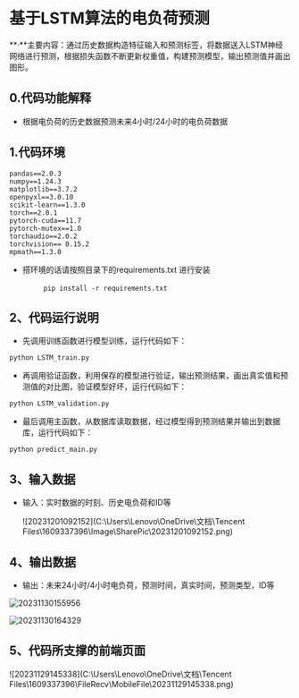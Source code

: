 # 基于LSTM算法的电负荷预测

**·**主要内容：通过历史数据构造特征输入和预测标签，将数据送入LSTM神经网络进行预测，根据损失函数不断更新权重值，构建预测模型，输出预测值并画出图形。

## 0.代码功能解释

- 根据电负荷的历史数据预测未来4小时/24小时的电负荷数据

  


## 1.代码环境

```
pandas==2.0.3
numpy==1.24.3
matplotlib==3.7.2
openpyxl==3.0.10
scikit-learn==1.3.0
torch==2.0.1
pytorch-cuda==11.7
pytorch-mutex==1.0
torchaudio==2.0.2
torchvision== 0.15.2
mpmath==1.3.0
```

- 搭环境的话请按照目录下的requirements.txt 进行安装

​                ```		pip install -r requirements.txt```

## 2、代码运行说明

- 先调用训练函数进行模型训练，运行代码如下：


```
python LSTM_train.py
```

- 再调用验证函数，利用保存的模型进行验证，输出预测结果，画出真实值和预测值的对比图，验证模型好坏，运行代码如下： 

```
python LSTM_validation.py
```

- 最后调用主函数，从数据库读取数据，经过模型得到预测结果并输出到数据库，运行代码如下：

```
python predict_main.py
```

## 3、输入数据

- 输入：实时数据的时刻、历史电负荷和ID等

  

  

  ![20231201092152](C:\Users\Lenovo\OneDrive\文档\Tencent Files\1609337396\Image\SharePic\20231201092152.png)

  

## 4、输出数据

- 输出：未来24小时/4小时电负荷，预测时间，真实时间，预测类型，ID等



![20231130155956](C:\Users\Lenovo\PycharmProjects\光伏发电量预测\20231130155956.png)



![20231130164329](C:\Users\Lenovo\PycharmProjects\光伏发电量预测\20231130164329.png)



## 5、代码所支撑的前端页面

![20231129145338](C:\Users\Lenovo\OneDrive\文档\Tencent Files\1609337396\FileRecv\MobileFile\20231129145338.png)
